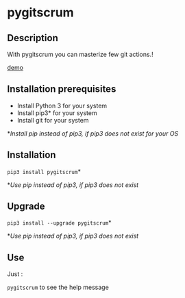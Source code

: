 # pygitscrum

## Description

With pygitscrum you can masterize few git actions.!

[demo](https://user-images.githubusercontent.com/45128847/137621613-bcc27ec7-8682-41f3-8762-052ba27cd8df.gif)


## Installation prerequisites

- Install Python 3 for your system
- Install pip3* for your system
- Install git for your system

*_Install pip instead of pip3, if pip3 does not exist for your OS_
## Installation

``pip3 install pygitscrum``*

*_Use pip instead of pip3, if pip3 does not exist_

## Upgrade

``pip3 install --upgrade pygitscrum``*

*_Use pip instead of pip3, if pip3 does not exist_

## Use

Just :

``pygitscrum`` to see the help message
